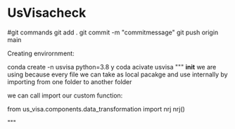 # UsVisacheck


#git commands
git add .
git commit -m "commitmessage"
git push origin main 

Creating envirornment:

conda create -n usvisa python=3.8 y
coda acivate usvisa
"""
__init__ we are using because every file we can take as local pacakge and use internally by importing from one folder to another folder

we can call import our custom function:

from us_visa.components.data_transformation import nrj
nrj()

"""